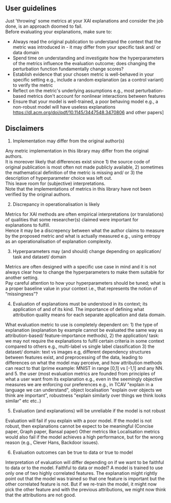 ## User guidelines  
  
Just 'throwing' some metrics at your XAI explanations and consider the job done, is an approach doomed to fail.   
Before evaluating your explanations, make sure to:  
  
* Always read the original publication to understand the context that the metric was introduced in - it may differ from your specific task and/ or data domain   
* Spend time on understanding and investigate how the hyperparameters of the metrics influence the evaluation outcome; does changing the perturbation function fundamentally change scores?   
* Establish evidence that your chosen metric is well-behaved in your specific setting e.g., include a random explanation (as a control variant) to verify the metric  
* Reflect on the metric's underlying assumptions e.g., most perturbation-based metrics don't account for nonlinear interactions between features  
* Ensure that your model is well-trained, a poor behaving model e.g., a non-robust model will have useless explanations https://dl.acm.org/doi/pdf/10.1145/3447548.3470806 and other papers]  
  
## Disclaimers  
  
1. Implementation may differ from the original author(s)  
  
Any metric implementation in this library may differ from the original authors.   
It is moreover likely that differences exist since 1) the source code of original publication is most often not made publicly available, 2) sometimes the mathematical definition of the metric is missing and/ or 3) the description of hyperparameter choice was left out.  
This leave room for (subjective) interpretations.   
Note that the implementations of metrics in this library have not been verified by the original authors.  
  
2. Discrepancy in operationalisation is likely
  
Metrics for XAI methods are often empirical interpretations (or translations) of qualities that some researcher(s) claimed were important for explanations to fulfill.   
Hence it may be a discrepency between what the author claims to measure by the proposed metric and what is actually measured e.g., using entropy as an operationalisation of explanation complexity.     
  
3. Hyperparameters may (and should) change depending on application/ task and dataset/ domain  
  
Metrics are often designed with a specific use case in mind and it is not always clear how to change the hyperparameters to make them suitable for another setting.   
Pay careful attention to how your hyperparameters should be tuned; what is a proper baseline value in your context i.e., that represents the notion of “missingness”?  
  
4.  Evaluation of explanations must be understood in its context; its application of and of its kind. The importance of defining what attribution quality means for each separate application and data domain. 
  
What evaluation metric to use is completely dependent on: 1) the type of explanation (explanation by example cannot be evaluated the same way as attribution-based/ feature-importance methods), 2) the application/ task: we may not require the explanations to fulfil certain criteria in some context compared to others e.g., multi-label vs single label classification 3) the dataset/ domain: text vs images e.g, different dependency structures between features exist, and preprocessing of the data, leading to differences on what the model may perceive, and how attribution methods can react to that (prime example: MNIST in range  [0,1] vs [-1,1] and any NN. and 5. the user (most evaluation metrics are founded from principles of what a user want from its explanation e.g., even in the seemingly objective measures we are enforcing our preferences e.g., in TCAV "explain in a language we can understand", object localisation "explain over objects we think are important", robustness "explain similarly over things we think looks similar" etc etc..)

5. Evaluation (and explanations) will be unreliable if the model is not robust
   
Evaluation will fail if you explain with a poor model. If the model is not robust, then explanations cannot be expect to be meaningful (Concise paper, Graph paper, Bansal paper)
Other metrics like Localisation metrics would also fail if the model achieves a high performance, but for the wrong reason (e.g., Clever Hans, Backdoor issues).

6. Evaluation outcomes can be true to data or true to model
   
Interpretation of evaluation will differ depending on if we want to be faithful to data or to the model. Faithful to data or model? A model is trained to use only one of two highly correlated features. The explanation might rightly point out that the model was trained so that one feature is important but the other correlated feature is not. But if we re-train the model, it might now pick the other feature and with the previous attributions, we might now think that the attributions are not good.